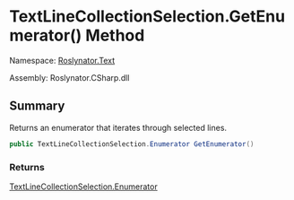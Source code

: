 # TextLineCollectionSelection\.GetEnumerator\(\) Method

Namespace: [Roslynator.Text](../../README.md)

Assembly: Roslynator\.CSharp\.dll

## Summary

Returns an enumerator that iterates through selected lines\.

```csharp
public TextLineCollectionSelection.Enumerator GetEnumerator()
```

### Returns

[TextLineCollectionSelection.Enumerator](../Enumerator/README.md)

